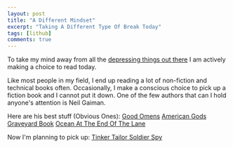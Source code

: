 ```yaml
---
layout: post
title: "A Different Mindset"
excerpt: "Taking A Different Type Of Break Today"
tags: [lithub]
comments: true
---
```

To take my mind away from all the [depressing things out
there](http://www.mycpu.org/cdc-jhu-who-covid-19/) I am actively making a choice
to read today.

Like most people in my field, I end up reading a lot of non-fiction and
technical books often. Occasionally, I make a conscious choice to pick up a
fiction book and I cannot put it down. One of the few authors that can I hold
anyone's attention is Neil Gaiman.

Here are his best stuff (Obvious Ones):
[Good Omens](https://www.amazon.com/dp/B0054LJGWS/ref=cm_sw_r_tw_dp_U_x_fLzDEbVATH1F8)
[American Gods](https://www.amazon.com/dp/B005745I4C/ref=cm_sw_r_tw_dp_U_x_pHzDEbA7HAYD7)
[Graveyard Book](https://www.amazon.com/dp/B0011UJM48/ref=cm_sw_r_tw_dp_U_x_0MzDEbKC0XG9A)
[Ocean At The End Of The Lane](https://www.amazon.com/dp/B009NFHF0Q/ref=cm_sw_r_tw_dp_U_x_7LzDEbHGQNKS6)

Now I'm planning to pick up:
[Tinker Tailor Soldier Spy](https://www.amazon.com/dp/B004RKXNDU/ref=cm_sw_r_tw_dp_U_x_fPzDEb95B70Y1)
